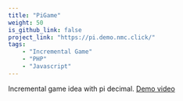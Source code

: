 ```yaml
---
title: "PiGame"
weight: 50
is_github_link: false
project_link: "https://pi.demo.nmc.click/"
tags:
    - "Incremental Game"
    - "PHP"
    - "Javascript"
---
```


Incremental game idea with pi decimal. [Demo video](/img_projects/pi.demo.video.mp4)